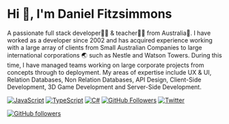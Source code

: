 # Hi 👋, I'm Daniel Fitzsimmons

A passionate full stack developer👨‍💻 & teacher👨‍🏫 from Australia🦘. I have worked as a developer since 2002 and has acquired experience working with a large array of clients from Small Australian Companies to large international corporations 🌏 such as Nestle and Watson Towers. During this time, I have managed teams working on large corporate projects from concepts through to deployment. My areas of expertise include UX & UI, Relation Databases, Non Relation Databases, API Design, Client-Side Development, 3D Game Development and Server-Side Development.

[![JavaScript](https://img.shields.io/badge/javascript-ES6-yellow.svg)](https://www.javascript.com/)
[![TypeScript](https://img.shields.io/badge/typescript-%23007ACC.svg?style=flat&logo=typescript)](https://www.typescriptlang.org/)
[![C#](https://img.shields.io/badge/csharp-%23F05033.svg?style=flat&logo=csharp)](https://docs.microsoft.com/en-us/dotnet/csharp/)
[![GitHub Followers](https://img.shields.io/github/followers/your-username.svg?style=social)](https://github.com/your-username)
[![Twitter](https://img.shields.io/twitter/follow/your-username.svg?style=flat-square)](https://twitter.com/your-username)

[![GitHub followers](https://img.shields.io/github/followers/your-username?style=social)](https://github.com/your-username)
